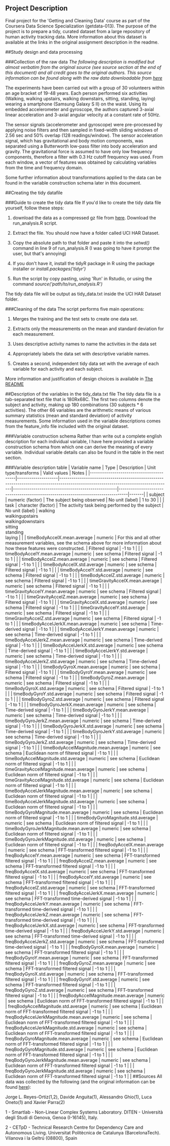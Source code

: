 ## Project Description
Final project for the 'Getting and Cleaning Data' course as part of the Coursera Data Science Specialization (getdata-013). The purpose of the project is to prepare a tidy, curated dataset from a large repository of human activity tracking data. More information about this dataset is available at the links in the original assignment description in the readme. 
 
##Study design and data processing
 
###Collection of the raw data
*The following description is modified but almost verbatim from the original source (see source section at the end of this document) and all credit goes to the original authors. This source information can be found along with the raw data downloadable from [here](https://d396qusza40orc.cloudfront.net/getdata%2Fprojectfiles%2FUCI%20HAR%20Dataset.zip)*

The experiments have been carried out with a group of 30 volunteers within an age bracket of 19-48 years. Each person performed six activities (Walking, walking upstairs, walking downstairs, sitting, standing, laying) wearing a smartphone (Samsung Galaxy S II) on the waist. Using its embedded accelerometer and gyroscope, the authors captured 3-axial linear acceleration and 3-axial angular velocity at a constant rate of 50Hz.

The sensor signals (accelerometer and gyroscope) were pre-processed by applying noise filters and then sampled in fixed-width sliding windows of 2.56 sec and 50% overlap (128 readings/window). The sensor acceleration signal, which has gravitational and body motion components, was separated using a Butterworth low-pass filter into body acceleration and gravity. The gravitational force is assumed to have only low frequency components, therefore a filter with 0.3 Hz cutoff frequency was used. From each window, a vector of features was obtained by calculating variables from the time and frequency domain.

Some further information about transformations applied to the data can be found in the variable construction schema later in this document.
 
##Creating the tidy datafile
 
###Guide to create the tidy data file
If you'd like to create the tidy data file yourself, follow these steps: 

1. download the data as a compressed gz file from [here](https://d396qusza40orc.cloudfront.net/getdata%2Fprojectfiles%2FUCI%20HAR%20Dataset.zip). Download the run_analysis.R script.

2. Extract the file. You should now have a folder called UCI HAR Dataset. 

3. Copy the absolute path to that folder and paste it into the *setwd()* command in line 9 of run_analysis.R (I was going to have it prompt the user, but that's annoying)

4. If you don't have it, install the tidyR package in R using the package installer or *install.packages('tidyr')*

5. Run the script by copy pasting, using 'Run' in Rstudio, or using the command *source('path/to/run_analysis.R')*

The tidy data file will be output as tidy_data.txt inside the UCI HAR Dataset folder.
 
###Cleaning of the data
The script performs five main operations:

1. Merges the training and the test sets to create one data set.

2. Extracts only the measurements on the mean and standard deviation for each measurement. 

3. Uses descriptive activity names to name the activities in the data set

4. Appropriately labels the data set with descriptive variable names. 

5. Creates a second, independent tidy data set with the average of each variable for each activity and each subject.

More information and justification of design choices is available in [The README](README.md)
 
##Description of the variables in the tidy_data.txt file
The tidy data file is a tab-separated text file that is 180Rx68C. The first two columns denote the subject and activity, making up 180 combinations (30 subjects * 6 activities). The other 66 variables are the arithmetic means of various summary statistics (mean and standard deviation) of activity measurements. Some information used in the variable descriptions comes from the feature_info file included with the original dataset. 

###Variable construction schema
Rather than write out a complete english description for each individual variable, I have here provided a variable construction schema from which one can derive the meaning of every variable. Individual variable details can also be found in the table in the next section. 

###Variable description table
| Variable name                           | Type               | Description                                                                                                                        | Unit type/transforms                              | Valid values                                                                     | Notes |
|-----------------------------------------|--------------------|------------------------------------------------------------------------------------------------------------------------------------|---------------------------------------------------|----------------------------------------------------------------------------------|-------|
| subject                                 | numeric (factor)   | The subject being observed                                                                                                         | No unit (label)                                   | 1 to 30                                                                          |       |
| task                                    | character (factor) | The activity task being performed by the subject                                                                                   | No unit (label)                                   | walking<br>walkingupstairs<br>walkingdownstairs<br>sitting<br>standing<br>laying |       |
| timeBodyAccelX.mean.average             | numeric            | For this and all other measurement variables, see the schema above for more information about how these features were constructed. | Filtered signal                                   | -1 to 1                                                                          |       |
| timeBodyAccelY.mean.average             | numeric            | see schema                                                                                                                         | Filtered signal                                   | -1 to 1                                                                          |       |
| timeBodyAccelZ.mean.average             | numeric            | see schema                                                                                                                         | Filtered signal                                   | -1 to 1                                                                          |       |
| timeBodyAccelX.std.average              | numeric            | see schema                                                                                                                         | Filtered signal                                   | -1 to 1                                                                          |       |
| timeBodyAccelY.std.average              | numeric            | see schema                                                                                                                         | Filtered signal                                   | -1 to 1                                                                          |       |
| timeBodyAccelZ.std.average              | numeric            | see schema                                                                                                                         | Filtered signal                                   | -1 to 1                                                                          |       |
| timeGravityAccelX.mean.average          | numeric            | see schema                                                                                                                         | Filtered signal                                   | -1 to 1                                                                          |       |
| timeGravityAccelY.mean.average          | numeric            | see schema                                                                                                                         | Filtered signal                                   | -1 to 1                                                                          |       |
| timeGravityAccelZ.mean.average          | numeric            | see schema                                                                                                                         | Filtered signal                                   | -1 to 1                                                                          |       |
| timeGravityAccelX.std.average           | numeric            | see schema                                                                                                                         | Filtered signal                                   | -1 to 1                                                                          |       |
| timeGravityAccelY.std.average           | numeric            | see schema                                                                                                                         | Filtered signal                                   | -1 to 1                                                                          |       |
| timeGravityAccelZ.std.average           | numeric            | see schema                                                                                                                         | Filtered signal                                   | -1 to 1                                                                          |       |
| timeBodyAccelJerkX.mean.average         | numeric            | see schema                                                                                                                         | Time-derived signal                               | -1 to 1                                                                          |       |
| timeBodyAccelJerkY.mean.average         | numeric            | see schema                                                                                                                         | Time-derived signal                               | -1 to 1                                                                          |       |
| timeBodyAccelJerkZ.mean.average         | numeric            | see schema                                                                                                                         | Time-derived signal                               | -1 to 1                                                                          |       |
| timeBodyAccelJerkX.std.average          | numeric            | see schema                                                                                                                         | Time-derived signal                               | -1 to 1                                                                          |       |
| timeBodyAccelJerkY.std.average          | numeric            | see schema                                                                                                                         | Time-derived signal                               | -1 to 1                                                                          |       |
| timeBodyAccelJerkZ.std.average          | numeric            | see schema                                                                                                                         | Time-derived signal                               | -1 to 1                                                                          |       |
| timeBodyGyroX.mean.average              | numeric            | see schema                                                                                                                         | Filtered signal                                   | -1 to 1                                                                          |       |
| timeBodyGyroY.mean.average              | numeric            | see schema                                                                                                                         | Filtered signal                                   | -1 to 1                                                                          |       |
| timeBodyGyroZ.mean.average              | numeric            | see schema                                                                                                                         | Filtered signal                                   | -1 to 1                                                                          |       |
| timeBodyGyroX.std.average               | numeric            | see schema                                                                                                                         | Filtered signal                                   | -1 to 1                                                                          |       |
| timeBodyGyroY.std.average               | numeric            | see schema                                                                                                                         | Filtered signal                                   | -1 to 1                                                                          |       |
| timeBodyGyroZ.std.average               | numeric            | see schema                                                                                                                         | Filtered signal                                   | -1 to 1                                                                          |       |
| timeBodyGyroJerkX.mean.average          | numeric            | see schema                                                                                                                         | Time-derived signal                               | -1 to 1                                                                          |       |
| timeBodyGyroJerkY.mean.average          | numeric            | see schema                                                                                                                         | Time-derived signal                               | -1 to 1                                                                          |       |
| timeBodyGyroJerkZ.mean.average          | numeric            | see schema                                                                                                                         | Time-derived signal                               | -1 to 1                                                                          |       |
| timeBodyGyroJerkX.std.average           | numeric            | see schema                                                                                                                         | Time-derived signal                               | -1 to 1                                                                          |       |
| timeBodyGyroJerkY.std.average           | numeric            | see schema                                                                                                                         | Time-derived signal                               | -1 to 1                                                                          |       |
| timeBodyGyroJerkZ.std.average           | numeric            | see schema                                                                                                                         | Time-derived signal                               | -1 to 1                                                                          |       |
| timeBodyAccelMagnitude.mean.average     | numeric            | see schema                                                                                                                         | Euclidean norm of filtered signal                 | -1 to 1                                                                          |       |
| timeBodyAccelMagnitude.std.average      | numeric            | see schema                                                                                                                         | Euclidean norm of filtered signal                 | -1 to 1                                                                          |       |
| timeGravityAccelMagnitude.mean.average  | numeric            | see schema                                                                                                                         | Euclidean norm of filtered signal                 | -1 to 1                                                                          |       |
| timeGravityAccelMagnitude.std.average   | numeric            | see schema                                                                                                                         | Euclidean norm of filtered signal                 | -1 to 1                                                                          |       |
| timeBodyAccelJerkMagnitude.mean.average | numeric            | see schema                                                                                                                         | Euclidean norm of filtered signal                 | -1 to 1                                                                          |       |
| timeBodyAccelJerkMagnitude.std.average  | numeric            | see schema                                                                                                                         | Euclidean norm of filtered signal                 | -1 to 1                                                                          |       |
| timeBodyGyroMagnitude.mean.average      | numeric            | see schema                                                                                                                         | Euclidean norm of filtered signal                 | -1 to 1                                                                          |       |
| timeBodyGyroMagnitude.std.average       | numeric            | see schema                                                                                                                         | Euclidean norm of filtered signal                 | -1 to 1                                                                          |       |
| timeBodyGyroJerkMagnitude.mean.average  | numeric            | see schema                                                                                                                         | Euclidean norm of filtered signal                 | -1 to 1                                                                          |       |
| timeBodyGyroJerkMagnitude.std.average   | numeric            | see schema                                                                                                                         | Euclidean norm of filtered signal                 | -1 to 1                                                                          |       |
| freqBodyAccelX.mean.average             | numeric            | see schema                                                                                                                         | FFT-transformed filtered signal                   | -1 to 1                                                                          |       |
| freqBodyAccelY.mean.average             | numeric            | see schema                                                                                                                         | FFT-transformed filtered signal                   | -1 to 1                                                                          |       |
| freqBodyAccelZ.mean.average             | numeric            | see schema                                                                                                                         | FFT-transformed filtered signal                   | -1 to 1                                                                          |       |
| freqBodyAccelX.std.average              | numeric            | see schema                                                                                                                         | FFT-transformed filtered signal                   | -1 to 1                                                                          |       |
| freqBodyAccelY.std.average              | numeric            | see schema                                                                                                                         | FFT-transformed filtered signal                   | -1 to 1                                                                          |       |
| freqBodyAccelZ.std.average              | numeric            | see schema                                                                                                                         | FFT-transformed filtered signal                   | -1 to 1                                                                          |       |
| freqBodyAccelJerkX.mean.average         | numeric            | see schema                                                                                                                         | FFT-transformed time-derived signal               | -1 to 1                                                                          |       |
| freqBodyAccelJerkY.mean.average         | numeric            | see schema                                                                                                                         | FFT-transformed time-derived signal               | -1 to 1                                                                          |       |
| freqBodyAccelJerkZ.mean.average         | numeric            | see schema                                                                                                                         | FFT-transformed time-derived signal               | -1 to 1                                                                          |       |
| freqBodyAccelJerkX.std.average          | numeric            | see schema                                                                                                                         | FFT-transformed time-derived signal               | -1 to 1                                                                          |       |
| freqBodyAccelJerkY.std.average          | numeric            | see schema                                                                                                                         | FFT-transformed time-derived signal               | -1 to 1                                                                          |       |
| freqBodyAccelJerkZ.std.average          | numeric            | see schema                                                                                                                         | FFT-transformed time-derived signal               | -1 to 1                                                                          |       |
| freqBodyGyroX.mean.average              | numeric            | see schema                                                                                                                         | FFT-transformed filtered signal                   | -1 to 1                                                                          |       |
| freqBodyGyroY.mean.average              | numeric            | see schema                                                                                                                         | FFT-transformed filtered signal                   | -1 to 1                                                                          |       |
| freqBodyGyroZ.mean.average              | numeric            | see schema                                                                                                                         | FFT-transformed filtered signal                   | -1 to 1                                                                          |       |
| freqBodyGyroX.std.average               | numeric            | see schema                                                                                                                         | FFT-transformed filtered signal                   | -1 to 1                                                                          |       |
| freqBodyGyroY.std.average               | numeric            | see schema                                                                                                                         | FFT-transformed filtered signal                   | -1 to 1                                                                          |       |
| freqBodyGyroZ.std.average               | numeric            | see schema                                                                                                                         | FFT-transformed filtered signal                   | -1 to 1                                                                          |       |
| freqBodyAccelMagnitude.mean.average     | numeric            | see schema                                                                                                                         | Euclidean norm of FFT-transformed filtered signal | -1 to 1                                                                          |       |
| freqBodyAccelMagnitude.std.average      | numeric            | see schema                                                                                                                         | Euclidean norm of FFT-transformed filtered signal | -1 to 1                                                                          |       |
| freqBodyAccelJerkMagnitude.mean.average | numeric            | see schema                                                                                                                         | Euclidean norm of FFT-transformed filtered signal | -1 to 1                                                                          |       |
| freqBodyAccelJerkMagnitude.std.average  | numeric            | see schema                                                                                                                         | Euclidean norm of FFT-transformed filtered signal | -1 to 1                                                                          |       |
| freqBodyGyroMagnitude.mean.average      | numeric            | see schema                                                                                                                         | Euclidean norm of FFT-transformed filtered signal | -1 to 1                                                                          |       |
| freqBodyGyroMagnitude.std.average       | numeric            | see schema                                                                                                                         | Euclidean norm of FFT-transformed filtered signal | -1 to 1                                                                          |       |
| freqBodyGyroJerkMagnitude.mean.average  | numeric            | see schema                                                                                                                         | Euclidean norm of FFT-transformed filtered signal | -1 to 1                                                                          |       |
| freqBodyGyroJerkMagnitude.std.average   | numeric            | see schema                                                                                                                         | Euclidean norm of FFT-transformed filtered signal | -1 to 1                                                                          |       |
##Sources
All data was collected by the following (and the original information can be found [here](http://archive.ics.uci.edu/ml/datasets/Human+Activity+Recognition+Using+Smartphones)):

Jorge L. Reyes-Ortiz(1,2), Davide Anguita(1), Alessandro Ghio(1), Luca Oneto(1) and Xavier Parra(2)

1 - Smartlab - Non-Linear Complex Systems Laboratory. DITEN - Università degli Studi di Genova, Genoa (I-16145), Italy.

2 - CETpD - Technical Research Centre for Dependency Care and Autonomous Living. Universitat Politècnica de Catalunya (BarcelonaTech). Vilanova i la Geltrú (08800), Spain 